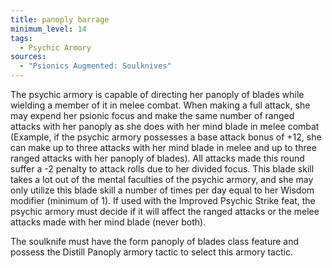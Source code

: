 ```yaml
---
title: panoply barrage
minimum_level: 14
tags:
  - Psychic Armory
sources:
  - "Psionics Augmented: Soulknives"
---
```


The psychic armory is capable of directing her panoply of blades while wielding a member of it in melee combat. When making a full attack, she may expend her psionic focus and make the same number of ranged attacks with her panoply as she does with her mind blade in melee combat (Example, if the psychic armory possesses a base attack bonus of +12, she can make up to three attacks with her mind blade in melee and up to three ranged attacks with her panoply of blades). All attacks made this round suffer a -2 penalty to attack rolls due to her divided focus. This blade skill takes a lot out of the mental faculties of the psychic armory, and she may only utilize this blade skill a number of times per day equal to her Wisdom modifier (minimum of 1). If used with the Improved Psychic Strike feat, the psychic armory must decide if it will affect the ranged attacks or the melee attacks made with her mind blade (never both).

The soulknife must have the form panoply of blades class feature and possess the Distill Panoply armory tactic to select this armory tactic.
